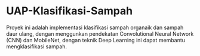 # UAP-Klasifikasi-Sampah
Proyek ini adalah implementasi klasifikasi sampah organaik dan sampah daur ulang, dengan menggunkan pendekatan Convolutional Neural Network (CNN) dan MobileNet, dengan  teknik Deep Learning ini dapat membantu mengklasifikasi sampah.
